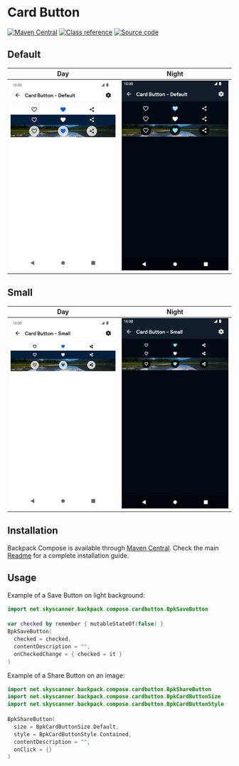 # Card Button

[![Maven Central](https://img.shields.io/maven-central/v/net.skyscanner.backpack/backpack-compose)](https://search.maven.org/artifact/net.skyscanner.backpack/backpack-compose)
[![Class reference](https://img.shields.io/badge/Class%20reference-Android-blue)](https://backpack.github.io/android/backpack-compose/net.skyscanner.backpack.compose.cardbutton)
[![Source code](https://img.shields.io/badge/Source%20code-GitHub-lightgrey)](https://github.com/Skyscanner/backpack-android/tree/main/backpack-compose/src/main/kotlin/net/skyscanner/backpack/compose/cardbutton)

## Default

| Day                                                                                                                                                                      | Night                                                                                                                                                                                   |
|--------------------------------------------------------------------------------------------------------------------------------------------------------------------------|-----------------------------------------------------------------------------------------------------------------------------------------------------------------------------------------|
| <img src="https://raw.githubusercontent.com/Skyscanner/backpack-android/main/docs/compose/CardButton/screenshots/default.png" alt="Card Button component" width="375" /> | <img src="https://raw.githubusercontent.com/Skyscanner/backpack-android/main/docs/compose/CardButton/screenshots/default_dm.png" alt="Card Button component - dark mode" width="375" /> |

## Small

| Day                                                                                                                                                                          | Night                                                                                                                                                                                       |
|------------------------------------------------------------------------------------------------------------------------------------------------------------------------------|---------------------------------------------------------------------------------------------------------------------------------------------------------------------------------------------|
| <img src="https://raw.githubusercontent.com/Skyscanner/backpack-android/main/docs/compose/CardButton/screenshots/small.png" alt="Small Card Button component" width="375" /> | <img src="https://raw.githubusercontent.com/Skyscanner/backpack-android/main/docs/compose/CardButton/screenshots/small_dm.png" alt="Small Card Button component - dark mode" width="375" /> |

## Installation

Backpack Compose is available through [Maven Central](https://search.maven.org/artifact/net.skyscanner.backpack/backpack-compose). Check the main [Readme](https://github.com/skyscanner/backpack-android#installation) for a complete installation guide.

## Usage

Example of a Save Button on light background:

```Kotlin
import net.skyscanner.backpack.compose.cardbutton.BpkSaveButton

var checked by remember { mutableStateOf(false) }
BpkSaveButton(
  checked = checked,
  contentDescription = "",
  onCheckedChange = { checked = it }
)
```

Example of a Share Button on an image:

```Kotlin
import net.skyscanner.backpack.compose.cardbutton.BpkShareButton
import net.skyscanner.backpack.compose.cardbutton.BpkCardButtonSize
import net.skyscanner.backpack.compose.cardbutton.BpkCardButtonStyle

BpkShareButton(
  size = BpkCardButtonSize.Default,
  style = BpkCardButtonStyle.Contained,
  contentDescription = "",
  onClick = {}
)
```
